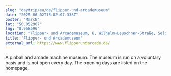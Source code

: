 ```yaml
---
slug: "daytrip/eu/de/flipper-und-arcademuseum"
date: "2025-06-02T15:02:07.338Z"
poster: "MarcN"
lat: "50.052967"
lng: "8.968596"
location: "Flipper- und Arcademuseum, 6, Wilhelm-Leuschner-Straße, Seligenstadt, Landkreis Offenbach, Hessen, 63500, Deutschland"
title: "Flipper- und Arcademuseum"
external_url: https://www.flipperundarcade.de/
---
```

A pinball and arcade machine museum. The museum is run on a voluntary basis and is not open every day. The opening days are listed on the homepage. 